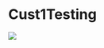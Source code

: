 # Cust1Testing
<a href="https://portal.azure.com/#create/Microsoft.Template/uri/https%3A%2F%2Fraw.githubusercontent.com%2Fboklyn%2FShell%2Fmaster%2FShellECZ-Barr.json" target="_blank">
    <img src="https://camo.githubusercontent.com/9285dd3998997a0835869065bb15e5d500475034/687474703a2f2f617a7572656465706c6f792e6e65742f6465706c6f79627574746f6e2e706e67" data-canonical-src="http://azuredeploy.net/deploybutton.png" style="max-width:100%;">
</a>
